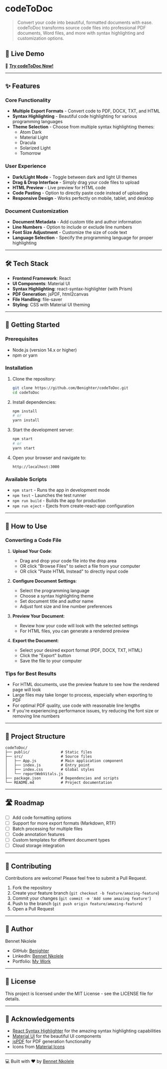 # codeToDoc


> Convert your code into beautiful, formatted documents with ease. codeToDoc transforms source code files into professional PDF documents, Word files, and more with syntax highlighting and customization options.

## 📌 Live Demo

🔗 [**Try codeToDoc Now!**](https://code-to-ovao2i6xu-benighters-projects.vercel.app) <!-- Deployed app URL -->

---


## ✨ Features

### Core Functionality
- **Multiple Export Formats** - Convert code to PDF, DOCX, TXT, and HTML
- **Syntax Highlighting** - Beautiful code highlighting for various programming languages
- **Theme Selection** - Choose from multiple syntax highlighting themes:
  - Atom Dark
  - Material Light
  - Dracula
  - Solarized Light
  - Tomorrow

### User Experience
- **Dark/Light Mode** - Toggle between dark and light UI themes
- **Drag & Drop Interface** - Simply drag your code files to upload
- **HTML Preview** - Live preview for HTML code
- **Code Pasting** - Option to directly paste code instead of uploading
- **Responsive Design** - Works perfectly on mobile, tablet, and desktop

### Document Customization
- **Document Metadata** - Add custom title and author information
- **Line Numbers** - Option to include or exclude line numbers
- **Font Size Adjustment** - Customize the size of code text
- **Language Selection** - Specify the programming language for proper highlighting

---

## 🛠️ Tech Stack

- **Frontend Framework**: React
- **UI Components**: Material UI
- **Syntax Highlighting**: react-syntax-highlighter (with Prism)
- **PDF Generation**: jsPDF, html2canvas
- **File Handling**: file-saver
- **Styling**: CSS with Material UI theming

---

## 🚀 Getting Started

### Prerequisites

- Node.js (version 14.x or higher)
- npm or yarn

### Installation

1. Clone the repository:
   ```bash
   git clone https://github.com/Benighter/codeToDoc.git
   cd codeToDoc
   ```

2. Install dependencies:
   ```bash
   npm install
   # or
   yarn install
   ```

3. Start the development server:
   ```bash
   npm start
   # or
   yarn start
   ```

4. Open your browser and navigate to:
   ```
   http://localhost:3000
   ```

### Available Scripts

- `npm start` - Runs the app in development mode
- `npm test` - Launches the test runner
- `npm run build` - Builds the app for production
- `npm run eject` - Ejects from create-react-app configuration

---

## 📖 How to Use

### Converting a Code File

1. **Upload Your Code**:
   - Drag and drop your code file into the drop area
   - OR click "Browse Files" to select a file from your computer
   - OR click "Paste HTML Instead" to directly input code

2. **Configure Document Settings**:
   - Select the programming language
   - Choose a syntax highlighting theme
   - Set document title and author name
   - Adjust font size and line number preferences

3. **Preview Your Document**:
   - Review how your code will look with the selected settings
   - For HTML files, you can generate a rendered preview

4. **Export the Document**:
   - Select your desired export format (PDF, DOCX, TXT, HTML)
   - Click the "Export" button
   - Save the file to your computer

### Tips for Best Results

- For HTML documents, use the preview feature to see how the rendered page will look
- Large files may take longer to process, especially when exporting to PDF
- For optimal PDF quality, use code with reasonable line lengths
- If you're experiencing performance issues, try reducing the font size or removing line numbers

---

## 🧩 Project Structure

```
codeToDoc/
├── public/              # Static files
├── src/                 # Source files
│   ├── App.js           # Main application component
│   ├── index.js         # Entry point
│   ├── index.css        # Global styles
│   └── reportWebVitals.js
├── package.json         # Dependencies and scripts
└── README.md            # Project documentation
```

---

## 🛣️ Roadmap

- [ ] Add code formatting options
- [ ] Support for more export formats (Markdown, RTF)
- [ ] Batch processing for multiple files
- [ ] Code annotation features
- [ ] Custom templates for different document types
- [ ] Cloud storage integration

---

## 🤝 Contributing

Contributions are welcome! Please feel free to submit a Pull Request.

1. Fork the repository
2. Create your feature branch (`git checkout -b feature/amazing-feature`)
3. Commit your changes (`git commit -m 'Add some amazing feature'`)
4. Push to the branch (`git push origin feature/amazing-feature`)
5. Open a Pull Request

---

## 👤 Author
Bennet Nkolele  
- GitHub: [Benighter](https://github.com/Benighter)  
- LinkedIn: [Bennet Nkolele](https://www.linkedin.com/in/bennet-nkolele-321285249/)  
- Portfolio: [My Work](https://react-personal-portfolio-alpha.vercel.app/)

---

## 📄 License

This project is licensed under the MIT License - see the LICENSE file for details.

---

## 🙏 Acknowledgements

- [React Syntax Highlighter](https://github.com/react-syntax-highlighter/react-syntax-highlighter) for the amazing syntax highlighting capabilities
- [Material UI](https://mui.com/) for the beautiful UI components
- [jsPDF](https://github.com/MrRio/jsPDF) for PDF generation functionality
- Icons from [Material Icons](https://mui.com/material-ui/material-icons/)

---

💻 Built with ❤️ by [Bennet Nkolele](https://github.com/Benighter)
